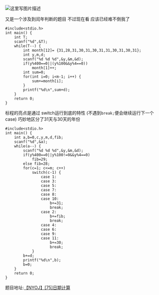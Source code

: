 ![这里写图片描述](http://img.blog.csdn.net/20160128221220932)

又是一个涉及到闰年判断的题目
不过现在看 应该已经难不倒我了
```
#include<stdio.h>
int main() {
	int T;
	scanf("%d",&T);
	while(T--) {
		int month[12]= {31,28,31,30,31,30,31,31,30,31,30,31};
		int y,m,d;
		scanf("%d %d %d",&y,&m,&d);
		if(y%400==0||(y%100&&y%4==0))
			month[1]++;
		int sum=0;
		for(int i=0; i<m-1; i++) {
			sum+=month[i];
		}
		printf("%d\n",sum+d);
	}
	return 0;
}

```

标程的亮点是通过
switch运行到底的特性
(不遇到`break;`便会继续运行下一个case)
巧妙地区分了31天与30天的年份

```
#include<stdio.h>
int main() {
	int a,b=0,c,y,m,d,fib;
	scanf("%d",&a);
	while(a--) {
		scanf("%d %d %d",&y,&m,&d);
		if(y%400==0||y%100!=0&&y%4==0)
			fib=29;
		else fib=28;
		for(c=1; c<=m; c++)
			switch(c-1) {
				case 1:
				case 3:
				case 5:
				case 7:
				case 8:
				case 10:
					b+=31;
					break;
				case 2:
					b+=fib;
					break;
				case 4:
				case 6:
				case 9:
				case 11:
					b+=30;
					break;
			}
		b+=d;
		printf("%d\n",b);
		b=0;
	}
	return 0;
}
```

题目地址:[【NYOJ】[75]日期计算](http://acm.nyist.net/JudgeOnline/problem.php?pid=75)